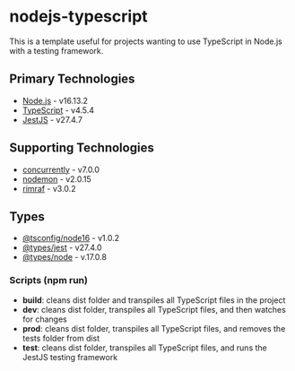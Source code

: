 # nodejs-typescript

This is a template useful for projects wanting to use TypeScript in Node.js with a testing framework.

## Primary Technologies

- [Node.js](https://nodejs.org/en/download/) - v16.13.2
- [TypeScript](https://www.npmjs.com/package/typescript) - v4.5.4
- [JestJS](https://www.npmjs.com/package/jest) - v27.4.7

## Supporting Technologies

- [concurrently](https://www.npmjs.com/package/concurrently) - v7.0.0
- [nodemon](https://www.npmjs.com/package/nodemon) - v2.0.15
- [rimraf](https://www.npmjs.com/package/rimraf) - v3.0.2

## Types

- [@tsconfig/node16](https://www.npmjs.com/package/@tsconfig/node16) - v1.0.2
- [@types/jest](https://www.npmjs.com/package/@types/jest) - v27.4.0
- [@types/node](https://www.npmjs.com/package/@types/node) - v.17.0.8

### Scripts (npm run)

- **build**: cleans dist folder and transpiles all TypeScript files in the project
- **dev**: cleans dist folder, transpiles all TypeScript files, and then watches for changes
- **prod**: cleans dist folder, transpiles all TypeScript files, and removes the tests folder from dist
- **test**: cleans dist folder, transpiles all TypeScript files, and runs the JestJS testing framework
